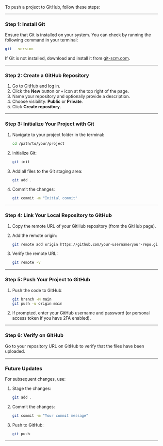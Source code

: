 To push a project to GitHub, follow these steps:

---

### **Step 1: Install Git**
Ensure that Git is installed on your system. You can check by running the following command in your terminal:

```bash
git --version
```

If Git is not installed, download and install it from [git-scm.com](https://git-scm.com/).

---

### **Step 2: Create a GitHub Repository**
1. Go to [GitHub](https://github.com/) and log in.
2. Click the **New** button or `+` icon at the top right of the page.
3. Name your repository and optionally provide a description.
4. Choose visibility: **Public** or **Private**.
5. Click **Create repository**.

---

### **Step 3: Initialize Your Project with Git**
1. Navigate to your project folder in the terminal:

   ```bash
   cd /path/to/your/project
   ```

2. Initialize Git:

   ```bash
   git init
   ```

3. Add all files to the Git staging area:

   ```bash
   git add .
   ```

4. Commit the changes:

   ```bash
   git commit -m "Initial commit"
   ```

---

### **Step 4: Link Your Local Repository to GitHub**
1. Copy the remote URL of your GitHub repository (from the GitHub page).
2. Add the remote origin:

   ```bash
   git remote add origin https://github.com/your-username/your-repo.git
   ```

3. Verify the remote URL:

   ```bash
   git remote -v
   ```

---

### **Step 5: Push Your Project to GitHub**
1. Push the code to GitHub:

   ```bash
   git branch -M main
   git push -u origin main
   ```

2. If prompted, enter your GitHub username and password (or personal access token if you have 2FA enabled).

---

### **Step 6: Verify on GitHub**
Go to your repository URL on GitHub to verify that the files have been uploaded.

---

### **Future Updates**
For subsequent changes, use:

1. Stage the changes:

   ```bash
   git add .
   ```

2. Commit the changes:

   ```bash
   git commit -m "Your commit message"
   ```

3. Push to GitHub:

   ```bash
   git push
   ``` 

---
